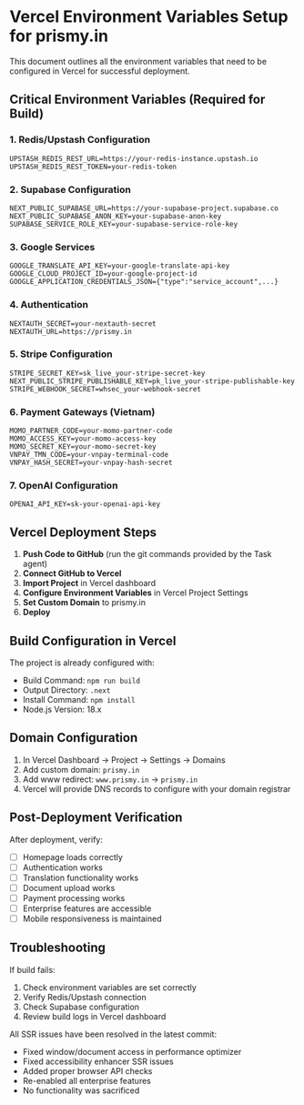 # Vercel Environment Variables Setup for prismy.in

This document outlines all the environment variables that need to be configured in Vercel for successful deployment.

## Critical Environment Variables (Required for Build)

### 1. Redis/Upstash Configuration
```
UPSTASH_REDIS_REST_URL=https://your-redis-instance.upstash.io
UPSTASH_REDIS_REST_TOKEN=your-redis-token
```

### 2. Supabase Configuration
```
NEXT_PUBLIC_SUPABASE_URL=https://your-supabase-project.supabase.co
NEXT_PUBLIC_SUPABASE_ANON_KEY=your-supabase-anon-key
SUPABASE_SERVICE_ROLE_KEY=your-supabase-service-role-key
```

### 3. Google Services
```
GOOGLE_TRANSLATE_API_KEY=your-google-translate-api-key
GOOGLE_CLOUD_PROJECT_ID=your-google-project-id
GOOGLE_APPLICATION_CREDENTIALS_JSON={"type":"service_account",...}
```

### 4. Authentication
```
NEXTAUTH_SECRET=your-nextauth-secret
NEXTAUTH_URL=https://prismy.in
```

### 5. Stripe Configuration
```
STRIPE_SECRET_KEY=sk_live_your-stripe-secret-key
NEXT_PUBLIC_STRIPE_PUBLISHABLE_KEY=pk_live_your-stripe-publishable-key
STRIPE_WEBHOOK_SECRET=whsec_your-webhook-secret
```

### 6. Payment Gateways (Vietnam)
```
MOMO_PARTNER_CODE=your-momo-partner-code
MOMO_ACCESS_KEY=your-momo-access-key
MOMO_SECRET_KEY=your-momo-secret-key
VNPAY_TMN_CODE=your-vnpay-terminal-code
VNPAY_HASH_SECRET=your-vnpay-hash-secret
```

### 7. OpenAI Configuration
```
OPENAI_API_KEY=sk-your-openai-api-key
```

## Vercel Deployment Steps

1. **Push Code to GitHub** (run the git commands provided by the Task agent)
2. **Connect GitHub to Vercel**
3. **Import Project** in Vercel dashboard
4. **Configure Environment Variables** in Vercel Project Settings
5. **Set Custom Domain** to prismy.in
6. **Deploy**

## Build Configuration in Vercel

The project is already configured with:
- Build Command: `npm run build`
- Output Directory: `.next`
- Install Command: `npm install`
- Node.js Version: 18.x

## Domain Configuration

1. In Vercel Dashboard → Project → Settings → Domains
2. Add custom domain: `prismy.in`
3. Add www redirect: `www.prismy.in` → `prismy.in`
4. Vercel will provide DNS records to configure with your domain registrar

## Post-Deployment Verification

After deployment, verify:
- [ ] Homepage loads correctly
- [ ] Authentication works
- [ ] Translation functionality works
- [ ] Document upload works
- [ ] Payment processing works
- [ ] Enterprise features are accessible
- [ ] Mobile responsiveness is maintained

## Troubleshooting

If build fails:
1. Check environment variables are set correctly
2. Verify Redis/Upstash connection
3. Check Supabase configuration
4. Review build logs in Vercel dashboard

All SSR issues have been resolved in the latest commit:
- Fixed window/document access in performance optimizer
- Fixed accessibility enhancer SSR issues
- Added proper browser API checks
- Re-enabled all enterprise features
- No functionality was sacrificed